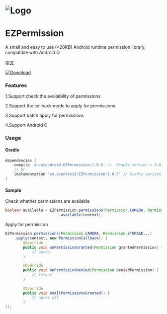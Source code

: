# ![Logo](https://raw.githubusercontent.com/uestccokey/EZPermission/master/logo.png)
# EZPermission

A small and easy to use (<20KB) Android runtime permission library, compatible with Android O

[中文](README-CN.md)

[ ![Download](https://api.bintray.com/packages/uestccokey/maven/EZPermission/images/download.svg) ](https://bintray.com/uestccokey/maven/EZPermission/_latestVersion)

### Features

1.Support check the availability of permissions

2.Support the callback mode to apply for permissions

3.Support batch apply for permissions

4.Support Android O

### Usage

#### Gradle

``` gradle
dependencies {
    compile 'cn.ezandroid:EZPermission:1.0.5' //  Gradle version < 3.0
    // Or
    implementation 'cn.ezandroid:EZPermission:1.0.5' // Gradle version >= 3.0
}
```

#### Sample

Check whether permissions are available

``` java
boolean available = EZPermission.permissions(Permission.CAMERA, Permission.STORAGE...)
                        .available(context);
```

Apply for permission

``` java
EZPermission.permissions(Permission.CAMERA, Permission.STORAGE...)
    .apply(context, new PermissionCallback() {
        @Override
        public void onPermissionGranted(Permission grantedPermission) {
            // agree
        }

        @Override
        public void onPermissionDenied(Permission deniedPermission) {
            // refuse
        }

        @Override
        public void onAllPermissionsGranted() {
            // agree all
        }
});
```


